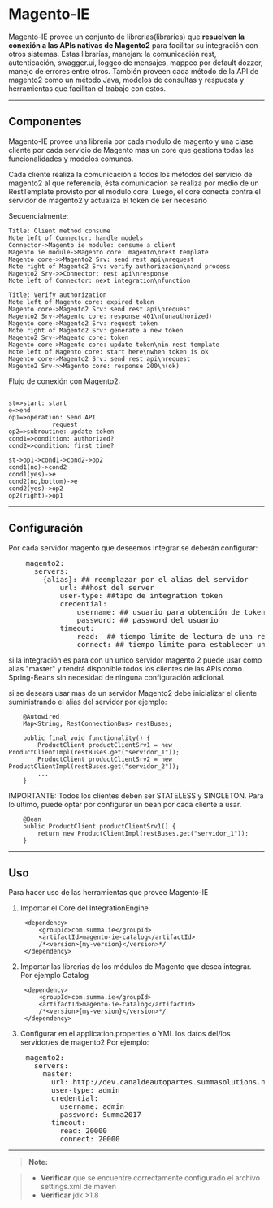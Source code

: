 Magento-IE
===================


Magento-IE provee un conjunto de librerias(libraries) que **resuelven la conexión a las APIs nativas de Magento2** para facilitar su integración con otros sistemas.
Estas librarías, manejan: la comunicación rest, autenticación, swagger.ui, loggeo de mensajes, mappeo por default dozzer, manejo de errores entre otros. También proveen cada método de la API de magento2 como un método Java, modelos de consultas y respuesta y herramientas que facilitan el trabajo con estos.
 

----------


Componentes
-------------

Magento-IE provee una libreria por cada modulo de magento y una clase cliente por cada servicio de Magento
mas un core que gestiona todas las funcionalidades y modelos comunes.

Cada cliente realiza la comunicación a todos los métodos del servicio de magento2 al que referencia, ésta comunicación se realiza por medio de un RestTemplate provisto por el modulo core.
Luego, el core conecta contra el servidor de magento2 y actualiza el token de ser necesario

Secuencialmente:
```sequence
Title: Client method consume
Note left of Connector: handle models
Connector->Magento ie module: consume a client
Magento ie module->Magento core: magento\nrest template
Magento core->>Magento2 Srv: send rest api\nrequest
Note right of Magento2 Srv: verify authorizacion\nand process
Magento2 Srv->>Connector: rest api\nresponse
Note left of Connector: next integration\nfunction
```


```sequence
Title: Verify authorization
Note left of Magento core: expired token
Magento core->Magento2 Srv: send rest api\nrequest
Magento2 Srv->Magento core: response 401\n(unauthorized)
Magento core->Magento2 Srv: request token
Note right of Magento2 Srv: generate a new token
Magento2 Srv->Magento core: token
Magento core->Magento core: update token\nin rest template
Note left of Magento core: start here\nwhen token is ok
Magento core->Magento2 Srv: send rest api\nrequest
Magento2 Srv->>Magento core: response 200\n(ok)
```

Flujo de conexión con Magento2:

```flow

st=>start: start
e=>end
op1=>operation: Send API 
			request
op2=>subroutine: update token
cond1=>condition: authorized?
cond2=>condition: first time?

st->op1->cond1->cond2->op2
cond1(no)->cond2
cond1(yes)->e
cond2(no,bottom)->e
cond2(yes)->op2
op2(right)->op1
```


----------


Configuración
-------------------

Por cada servidor magento que deseemos integrar se deberán configurar:
<pre>
	magento2:
	  servers:
	    {alias}: ## reemplazar por el alias del servidor
			url: ##host del server
	        user-type: ##tipo de integration token
	        credential: 
		        username: ## usuario para obtención de token
		        password: ## password del usuario
	      	timeout:
		        read:  ## tiempo limite de lectura de una respuesta
		        connect: ## tiempo limite para establecer una conexión
</pre>
si la integración es para con un unico servidor magento 2 puede usar como alias "master" y tendrá disponible todos los clientes de las APIs como Spring-Beans sin necesidad de ninguna configuración adicional.

si se deseara usar mas de un servidor Magento2 debe inicializar el cliente suministrando el alias del servidor
por ejemplo:

		@Autowired
		Map<String, RestConnectionBus> restBuses;
		
		public final void functionality() {
			ProductClient productClientSrv1 = new ProductClientImpl(restBuses.get("servidor_1"));
			ProductClient productClientSrv2 = new ProductClientImpl(restBuses.get("servidor_2"));
			...
		}

IMPORTANTE: Todos los clientes deben ser STATELESS y SINGLETON. Para lo último, puede optar por configurar un bean por cada cliente a usar.

		@Bean
		public ProductClient productClientSrv1() {
			return new ProductClientImpl(restBuses.get("servidor_1"));
		}

----------


Uso
-------------

Para hacer uso de las herramientas que provee Magento-IE 

1. Importar el Core del IntegrationEngine

		<dependency>
			<groupId>com.summa.ie</groupId>
			<artifactId>magento-ie-catalog</artifactId>
			/*<version>{my-version}</version>*/
		</dependency>

2. Importar las librerias de los módulos de Magento que desea integrar. 
Por ejemplo Catalog

		<dependency>
			<groupId>com.summa.ie</groupId>
			<artifactId>magento-ie-catalog</artifactId>
			/*<version>{my-version}</version>*/
		</dependency>
	

3. Configurar en el application.properties o YML los datos del/los servidor/es de magento2
Por ejemplo:
<pre>
	magento2:
	  servers:
	    master:
	      url: http://dev.canaldeautopartes.summasolutions.net/index.php/rest/default
	      user-type: admin
	      credential: 
	        username: admin
	        password: Summa2017
	      timeout:
	        read: 20000
	        connect: 20000
</pre>

----------


> **Note:** 

> - **Verificar** que se encuentre correctamente configurado el archivo settings.xml de maven
> - **Verificar** jdk >1.8





